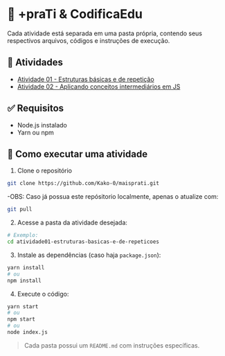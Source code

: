 # 📂 +praTi & CodificaEdu

Cada atividade está separada em uma pasta própria, contendo seus respectivos arquivos, códigos e instruções de execução.

## 📅 Atividades

- [Atividade 01 - Estruturas básicas e de repetição](./atividade01-estruturas-basicas-e-de-repeticoes)
- [Atividade 02 - Aplicando conceitos intermediários em JS](./atividade02-conceitos-intermediarios-js/)

## ✅ Requisitos

- Node.js instalado
- Yarn ou npm

## 🚀 Como executar uma atividade

1. Clone o repositório

```bash
git clone https://github.com/Kako-0/maisprati.git
```

-OBS: Caso já possua este repósitorio localmente, apenas o atualize com:

```bash
git pull
```

2. Acesse a pasta da atividade desejada:

```bash
# Exemplo:
cd atividade01-estruturas-basicas-e-de-repeticoes
```

3. Instale as dependências (caso haja `package.json`):

```bash
yarn install
# ou
npm install
```

4. Execute o código:

```bash
yarn start
# ou
npm start
# ou
node index.js
```

> Cada pasta possui um `README.md` com instruções específicas.
